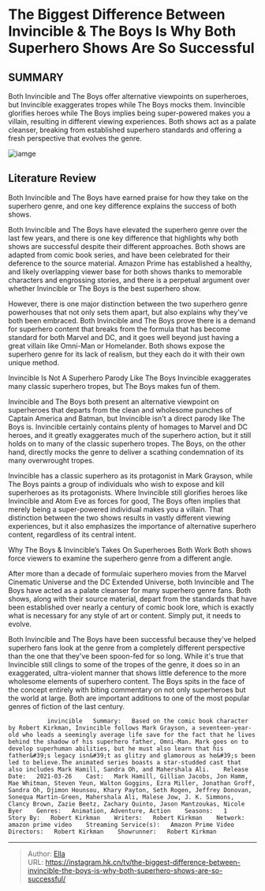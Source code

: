 # The Biggest Difference Between Invincible &amp; The Boys Is Why Both Superhero Shows Are So Successful


## SUMMARY 



  Both Invincible and The Boys offer alternative viewpoints on superheroes, but Invincible exaggerates tropes while The Boys mocks them.   Invincible glorifies heroes while The Boys implies being super-powered makes you a villain, resulting in different viewing experiences.   Both shows act as a palate cleanser, breaking from established superhero standards and offering a fresh perspective that evolves the genre.  

![iamge](https://static1.srcdn.com/wordpress/wp-content/uploads/2023/12/screenrant-sandbox-2023-12-31t222223-557.jpg)

## Literature Review
Both Invincible and The Boys have earned praise for how they take on the superhero genre, and one key difference explains the success of both shows.




Both Invincible and The Boys have elevated the superhero genre over the last few years, and there is one key difference that highlights why both shows are successful despite their different approaches. Both shows are adapted from comic book series, and have been celebrated for their deference to the source material. Amazon Prime has established a healthy, and likely overlapping viewer base for both shows thanks to memorable characters and engrossing stories, and there is a perpetual argument over whether Invincible or The Boys is the best superhero show.




However, there is one major distinction between the two superhero genre powerhouses that not only sets them apart, but also explains why they&#39;ve both been embraced. Both Invincible and The Boys prove there is a demand for superhero content that breaks from the formula that has become standard for both Marvel and DC, and it goes well beyond just having a great villain like Omni-Man or Homelander. Both shows expose the superhero genre for its lack of realism, but they each do it with their own unique method.


 Invincible Is Not A Superhero Parody Like The Boys 
Invincible exaggerates many classic superhero tropes, but The Boys makes fun of them.
         

Invincible and The Boys both present an alternative viewpoint on superheroes that departs from the clean and wholesome punches of Captain America and Batman, but Invincible isn&#39;t a direct parody like The Boys is. Invincible certainly contains plenty of homages to Marvel and DC heroes, and it greatly exaggerates much of the superhero action, but it still holds on to many of the classic superhero tropes. The Boys, on the other hand, directly mocks the genre to deliver a scathing condemnation of its many overwrought tropes.




Invincible has a classic superhero as its protagonist in Mark Grayson, while The Boys paints a group of individuals who wish to expose and kill superheroes as its protagonists. Where Invincible still glorifies heroes like Invincible and Atom Eve as forces for good, The Boys often implies that merely being a super-powered individual makes you a villain. That distinction between the two shows results in vastly different viewing experiences, but it also emphasizes the importance of alternative superhero content, regardless of its central intent.



 Why The Boys &amp; Invincible’s Takes On Superheroes Both Work 
Both shows force viewers to examine the superhero genre from a different angle.
         

After more than a decade of formulaic superhero movies from the Marvel Cinematic Universe and the DC Extended Universe, both Invincible and The Boys have acted as a palate cleanser for many superhero genre fans. Both shows, along with their source material, depart from the standards that have been established over nearly a century of comic book lore, which is exactly what is necessary for any style of art or content. Simply put, it needs to evolve.




Both Invincible and The Boys have been successful because they&#39;ve helped superhero fans look at the genre from a completely different perspective than the one that they&#39;ve been spoon-fed for so long. While it&#39;s true that Invincible still clings to some of the tropes of the genre, it does so in an exaggerated, ultra-violent manner that shows little deference to the more wholesome elements of superhero content. The Boys spits in the face of the concept entirely with biting commentary on not only superheroes but the world at large. Both are important additions to one of the most popular genres of fiction of the last century.

               invincible   Summary:   Based on the comic book character by Robert Kirkman, Invincible follows Mark Grayson, a seventeen-year-old who leads a seemingly average life save for the fact that he lives behind the shadow of his superhero father, Omni-Man. Mark goes on to develop superhuman abilities, but he must also learn that his father&#39;s legacy isn&#39;t as glitzy and glamorous as he&#39;s been led to believe.The animated series boasts a star-studded cast that also includes Mark Hamill, Sandra Oh, and Mahershala Ali.    Release Date:   2021-03-26    Cast:   Mark Hamill, Gillian Jacobs, Jon Hamm, Mae Whitman, Steven Yeun, Walton Goggins, Ezra Miller, Jonathan Groff, Sandra Oh, Djimon Hounsou, Khary Payton, Seth Rogen, Jeffrey Donovan, Sonequa Martin-Green, Mahershala Ali, Malese Jow, J. K. Simmons, Clancy Brown, Zazie Beetz, Zachary Quinto, Jason Mantzoukas, Nicole Byer    Genres:   Animation, Adventure, Action    Seasons:   1    Story By:   Robert Kirkman    Writers:   Robert Kirkman    Network:   amazon prime video    Streaming Service(s):   Amazon Prime Video    Directors:   Robert Kirkman    Showrunner:   Robert Kirkman      

---

> Author: [Ella](https://instagram.hk.cn/)  
> URL: https://instagram.hk.cn/tv/the-biggest-difference-between-invincible-the-boys-is-why-both-superhero-shows-are-so-successful/  

